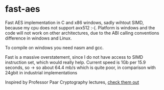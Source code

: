 # fast-aes
Fast AES implementation in C and x86 windows, sadly wihtout SIMD, because my cpu does not support avx512 :-(.
Platform is windows and the code will not work on other architectures, due to the ABI calling conventions difference in windows and Linux.

To compile on windows you need nasm and gcc.

Fast is a massive overstatement, since I do not have access to SIMD instruction set, which would really help. 
Current speed is 1Gb per 15.9 seconds, so -> so about 64.4 mb/s which is quite poor, in comparison with 24gbit in industrial implementations

Inspired by Professor Paar Cryptography lectures, [check them out](https://www.youtube.com/@introductiontocryptography4223)
